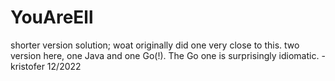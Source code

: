 # YouAreEll

shorter version solution; woat originally did one very close to this.
two version here, one Java and one Go(!). The Go one is surprisingly idiomatic.
-kristofer 12/2022

